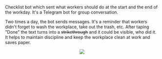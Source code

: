 Checklist bot which sent what workers should do at the start and the end of the workday. It's a Telegram bot for group conversation.

Two times a day, the bot sends messages. It's a reminder that workers didn't forget to wash the workplace, take out the trash, etc. After taping "Done" the text turns into a ~~strikethrough~~ and it could be visible, who did it. It helps to maintain discipline and keep the workplace clean at work and saves paper.

<p align="center">
  <img src="[http://some_place.com/image.png](https://raw.githubusercontent.com/Denis2999/checklist_bot/master/text_mssge.png)" />
</p>
